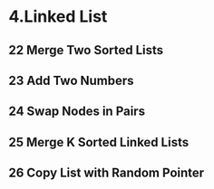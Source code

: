 
# 4.Linked List

## 22 Merge Two Sorted Lists
## 23 Add Two Numbers
## 24 Swap Nodes in Pairs
## 25 Merge K Sorted Linked Lists
## 26 Copy List with Random Pointer
